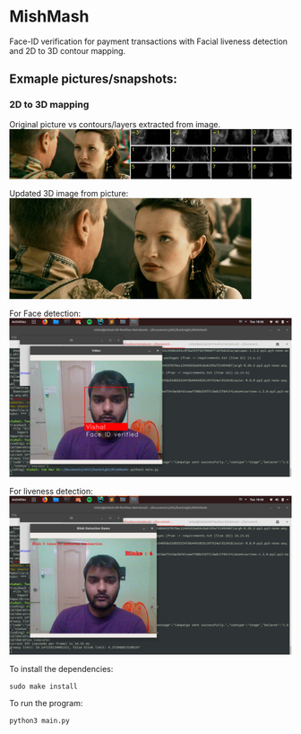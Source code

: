 # MishMash

Face-ID verification for payment transactions with Facial liveness detection and 2D to 3D contour mapping.

## Exmaple pictures/snapshots:

### 2D to 3D mapping
Original picture vs contours/layers extracted from image.<br/>
![mapping_picture](https://github.com/S-Anmol/MishMash/blob/master/media/1.jpg)

Updated 3D image from picture:<br/>
![updated_gif](https://github.com/S-Anmol/MishMash/blob/master/media/1.gif)

For Face detection:<br/>
![Face_verification](https://github.com/S-Anmol/MishMash/blob/master/media/2.png)


For liveness detection:<br/>
![Face_verification](https://github.com/S-Anmol/MishMash/blob/master/media/3.png)

To install the dependencies:
```
sudo make install
```

To run the program:

```
python3 main.py
```


